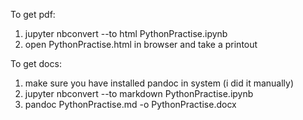 To get pdf:
1. jupyter nbconvert --to html PythonPractise.ipynb
2. open PythonPractise.html in browser and take a printout

To get docs:
1. make sure you have installed pandoc in system (i did it manually)
2. jupyter nbconvert --to markdown PythonPractise.ipynb
3. pandoc PythonPractise.md -o PythonPractise.docx